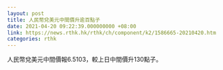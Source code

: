 ```yaml
---
layout: post
title: 人民幣兌美元中間價升逾百點子
date: 2021-04-20 09:22:39.000000000 +08:00
link: https://news.rthk.hk/rthk/ch/component/k2/1586665-20210420.htm
categories: rthk
---
```


人民幣兌美元中間價報6.5103，較上日中間價升130點子。
